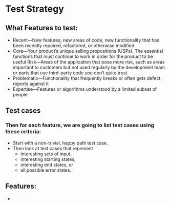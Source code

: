 # Test Strategy

## What Features to test:
- Recent—New features, new areas of code, new functionality that has been
recently repaired, refactored, or otherwise modified
- Core—Your product’s unique selling propositions (USPs). The essential
functions that must continue to work in order for the product to be useful
Risk—Areas of the application that pose more risk, such as areas important
to customers but not used regularly by the development team or
parts that use third-party code you don’t quite trust
- Problematic—Functionality that frequently breaks or often gets defect
reports against it
- Expertise—Features or algorithms understood by a limited subset of people

## Test cases
### Then for each feature, we are going to list test cases using these criteria:

- Start with a non-trivial, happy path test case.
- Then look at test cases that represent
    - interesting sets of input,
    - interesting starting states,
    - interesting end states, or
    - all possible error states.

## Features:
- 